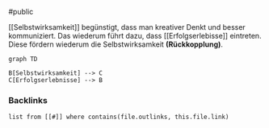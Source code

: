 #public

[[Selbstwirksamkeit]] begünstigt, dass man kreativer Denkt und besser kommuniziert. Das wiederum führt dazu, dass [[Erfolgserlebisse]] eintreten. Diese fördern wiederum die Selbstwirksamkeit **(Rückkopplung)**.

```mermaid
graph TD

B[Selbstwirksamkeit] --> C
C[Erfolgserlebnisse] --> B
```


### Backlinks
```dataview 
list from [[#]] where contains(file.outlinks, this.file.link)
```

